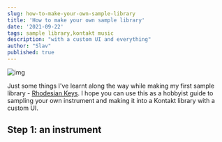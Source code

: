 ```yaml
---
slug: how-to-make-your-own-sample-library
title: 'How to make your own sample library'
date: '2021-09-22'
tags: sample library,kontakt music
description: "with a custom UI and everything"
author: "Slav"
published: true
---
```


![img](post-media/how-to-make-your-own-sample-library/screenshot.jpg)

Just some things I've learnt along the way while making my first sample library - [Rhodesian Keys](/shop/rhodesian-keys). I hope you can use this as a hobbyist guide to sampling your own instrument and making it into a Kontakt library with a custom UI. 



## Step 1:  an instrument


